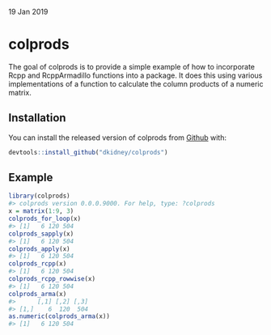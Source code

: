 19 Jan 2019

<!-- README.md is generated from README.Rmd. Please edit that file -->

# colprods

The goal of colprods is to provide a simple example of how to
incorporate Rcpp and RcppArmadillo functions into a package. It does
this using various implementations of a function to calculate the column
products of a numeric matrix.

## Installation

You can install the released version of colprods from
[Github](https://www.github.com/dkidney/colprods) with:

``` r
devtools::install_github("dkidney/colprods")
```

## Example

``` r
library(colprods)
#> colprods version 0.0.0.9000. For help, type: ?colprods
x = matrix(1:9, 3)
colprods_for_loop(x)
#> [1]   6 120 504
colprods_sapply(x)
#> [1]   6 120 504
colprods_apply(x)
#> [1]   6 120 504
colprods_rcpp(x)
#> [1]   6 120 504
colprods_rcpp_rowwise(x)
#> [1]   6 120 504
colprods_arma(x)
#>      [,1] [,2] [,3]
#> [1,]    6  120  504
as.numeric(colprods_arma(x))
#> [1]   6 120 504
```
